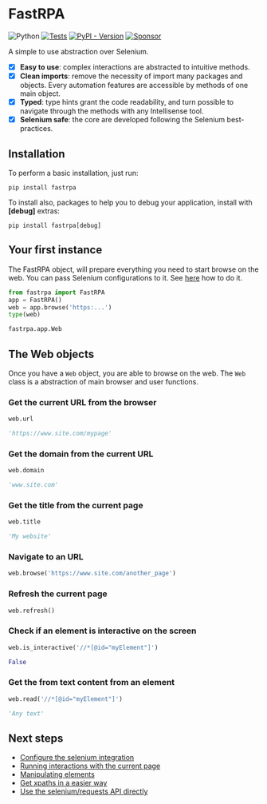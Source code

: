 # FastRPA

![Python](https://img.shields.io/badge/Python-3.10_%7C_3.11_%7C_3.12-green)
[![Tests](https://github.com/jjpaulo2/fastrpa/actions/workflows/tests.yaml/badge.svg?branch=main)](https://github.com/jjpaulo2/fastrpa/actions/workflows/tests.yaml)
[![PyPI - Version](https://img.shields.io/pypi/v/fastrpa)](https://pypi.org/project/fastrpa/)
[![Sponsor](https://img.shields.io/badge/Sponsor-FastRPA-deeppink)](https://github.com/sponsors/jjpaulo2)

A simple to use abstraction over Selenium.

- [x] **Easy to use**: complex interactions are abstracted to intuitive methods.
- [x] **Clean imports**: remove the necessity of import many packages and objects. Every automation features are accessible by methods of one main object.
- [x] **Typed**: type hints grant the code readability, and turn possible to navigate through the methods with any Intellisense tool.
- [x] **Selenium safe**: the core are developed following the Selenium best-practices.

## Installation

To perform a basic installation, just run:

```
pip install fastrpa
```

To install also, packages to help you to debug your application, install with **\[debug\]** extras:

```
pip install fastrpa[debug]
```

## Your first instance

The FastRPA object, will prepare everything you need to start browse on the web. You can pass Selenium configurations to it. See [here](./selenium.md) how to do it.

```python linenums="1"
from fastrpa import FastRPA
app = FastRPA()
web = app.browse('https:...')
type(web)
```

```python title="Output"
fastrpa.app.Web
```

## The Web objects

Once you have a `Web` object, you are able to browse on the web. The `Web` class is a abstraction of main browser and user functions.

### Get the current URL from the browser

```python linenums="1"
web.url
```

```python title="Output"
'https://www.site.com/mypage'
```

### Get the domain from the current URL

```python linenums="1"
web.domain
```

```python title="Output"
'www.site.com'
```

### Get the title from the current page

```python linenums="1"
web.title
```

```python title="Output"
'My website'
```

### Navigate to an URL

```python linenums="1"
web.browse('https://www.site.com/another_page')
```

### Refresh the current page

```python linenums="1"
web.refresh()
```

### Check if an element is interactive on the screen

```python linenums="1"
web.is_interactive('//*[@id="myElement"]')
```

```python title="Output"
False
```

### Get the from text content from an element

```python linenums="1"
web.read('//*[@id="myElement"]')
```

```python title="Output"
'Any text'

```

## Next steps

- [Configure the selenium integration](./selenium.md)
- [Running interactions with the current page](./interactions/index.md)
- [Manipulating elements](./elements/index.md)
- [Get xpaths in a easier way](./low-level.md)
- [Use the selenium/requests API directly](./low-level.md)
